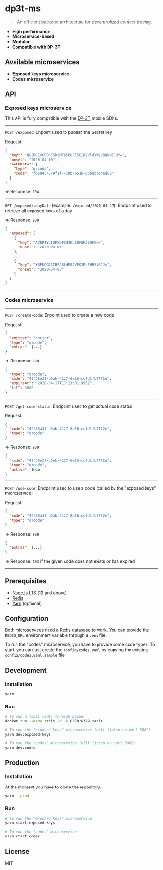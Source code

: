 # dp3t-ms

> An efficient backend architecture for _decentralized contact tracing_.

- **High performance**
- **Microservice-based**
- **Modular**
- **Compatible with [DP-3T](https://github.com/DP-3T/documents)**

## Available microservices

- **Exposed keys microservice**
- **Codes microservice**

## API

### Exposed keys microservice

This API is fully compatible with the [DP-3T](https://github.com/DP-3T) mobile SDKs.

---

`POST /exposed`: Enpoint used to publish the SecretKey

Request:

```json
{
  "key": "QUJDREVGR0hJSktMTU5PUFFSU1RVVldYWVpBQkNERUY=",
  "onset": "2020-04-10",
  "authData": {
    "type": "qrcode",
    "code": "fb604540-9f1f-4c9b-b51b-6b69bbd4ed62"
  }
}
```

=> Response: `204`

---

`GET /exposed/:dayDate` (example: `/exposed/2020-04-17`): Endpoint used to retrieve all exposed keys of a day

 => Response: `200`

```json
{
  "exposed": [
    {
      "key": "AZERTYUIOPSDFGHJKLSDFGHJSDFGH=",
      "onset": "2020-04-03"
    },
    ...
    {
      "key": "YBFKGG43IBFJSLHF84VFQJFLFHBSVFJJ=",
      "onset": "2020-04-03"
    }
  ]
}
```

---

### Codes microservice

---

`POST /create-code`: Enpoint used to create a new code

Request:

```json
{
  "emitter": "doctor",
  "type": "qrcode",
  "extras": {...}
}
```

=> Response: `200`

```json
{
  "type": "qrcode",
  "code": "49f38a3f-c0ab-4127-8e16-ccfd1fb7772e",
  "expireAt": "2020-04-17T13:21:01.995Z",
  "ttl": 3600
}
```

---

`POST /get-code-status`: Endpoint used to get actual code status

Request:

```json
{
  "code": "49f38a3f-c0ab-4127-8e16-ccfd1fb7772e",
  "type": "qrcode"
}
```

=> Response: `200`

```json
{
  "code": "49f38a3f-c0ab-4127-8e16-ccfd1fb7772e",
  "type": "qrcode",
  "active": true
}
```

---

`POST /use-code`: Endpoint used to use a code (called by the "exposed keys" microservice)

Request:

```json
{
  "code": "49f38a3f-c0ab-4127-8e16-ccfd1fb7772e",
  "type": "qrcode"
}
```

=> Response: `200`

```json
{
  "extras": {...}
}
```

=> Response: `403` if the given code does not exists or has expired

---

## Prerequisites

- [Node.js](https://nodejs.org) LTS (12 and above)
- [Redis](https://redis.io)
- [Yarn](https://yarnpkg.com) (optional)

## Configuration

Both microservices need a Redis database to work. You can provide the `REDIS_URL` environment variable through a `.env` file.

To run the "codes" microservice, you have to provide some code types. To start, you can just create the `config/codes.yaml` by copying the existing `config/codes.yaml.sample` file.

## Development

### Installation

```bash
yarn
```

### Run

```bash
# To run a local redis through Docker
docker run --name redis -d -p 6379:6379 redis

# To run the "exposed keys" microservice (will listen en port 5001)
yarn dev:exposed-keys

# To run the "codes" microservice (will listen en port 5002)
yarn dev:codes
```

## Production

### Installation

At the moment you have to clone the repository.

```bash
yarn --prod
```

### Run

```bash
# To run the "exposed keys" microservice
yarn start:exposed-keys

# To run the "codes" microservice
yarn start:codes
```

## License

MIT
